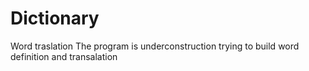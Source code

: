 # Dictionary
Word traslation
The program is underconstruction trying to build word definition and transalation
